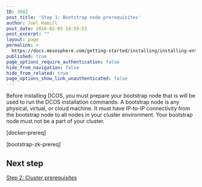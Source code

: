 ```yaml
---
ID: 3082
post_title: 'Step 1: Bootstrap node prerequisites'
author: Joel Hamill
post_date: 2016-02-05 14:59:53
post_excerpt: ""
layout: page
permalink: >
  https://docs.mesosphere.com/getting-started/installing/installing-enterprise-edition/step-1-bootstrap-prerequisites/
published: true
page_options_require_authentication: false
hide_from_navigation: false
hide_from_related: true
page_options_show_link_unauthenticated: false
---
```

Before installing DCOS, you must prepare your bootstrap node that is will be used to run the DCOS installation commands. A bootstrap node is any physical, virtual, or cloud machine. It must have IP-to-IP connectivity from the bootstrap node to all nodes in your cluster environment. Your bootstrap node must not be a part of your cluster.

[docker-prereq]

[bootstrap-zk-prereq]

## Next step

[Step 2: Cluster prerequisites][1]

 [1]: ../step-2-cluster-prerequisites/